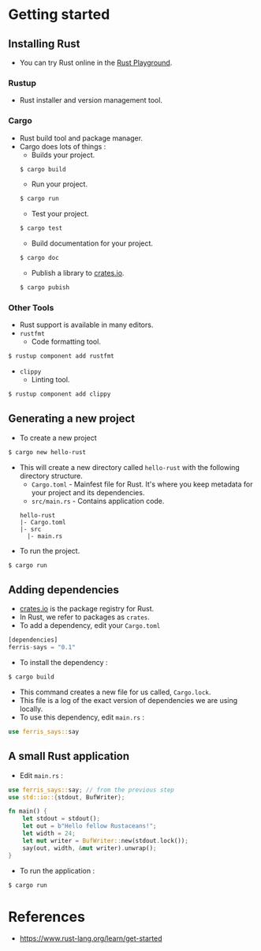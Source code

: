 # Getting started
## Installing Rust
* You can try Rust online in the [Rust Playground](https://play.rust-lang.org/).
### Rustup
* Rust installer and version management tool.
### Cargo
* Rust build tool and package manager.
* Cargo does lots of things :
	* Builds your project.
	```bash
	$ cargo build
	```
	* Run your project.
	```bash
	$ cargo run
	```
	* Test your project.
	```bash
	$ cargo test
	```
	* Build documentation for your project.
	```bash
	$ cargo doc
	```
	* Publish a library to [crates.io](https://crates.io/).
	```bash
	$ cargo pubish
	```
### Other Tools
* Rust support is available in many editors.
* `rustfmt`
	* Code formatting tool.
```bash
$ rustup component add rustfmt
```
* `clippy`
	* Linting tool.
```bash
$ rustup component add clippy
```
## Generating a new project
* To create a new project
```bash
$ cargo new hello-rust
```
* This will create a new directory called `hello-rust` with the following directory structure.
	* `Cargo.toml` - Mainfest file for Rust. It's where you keep metadata for your project and its dependencies.
	* `src/main.rs` - Contains application code.
	```
	hello-rust
	|- Cargo.toml
	|- src
	  |- main.rs
	```
* To run the project.
```bash
$ cargo run
```
## Adding dependencies
* [crates.io](https://crates.io/) is the package registry for Rust.
* In Rust, we refer to packages as `crates`.
* To add a dependency, edit your `Cargo.toml`
```rust
[dependencies]
ferris-says = "0.1"
```
* To install the dependency :
```bash
$ cargo build
```
* This command creates a new file for us called, `Cargo.lock`.
* This file is a log of the exact version of dependencies we are using locally.
* To use this dependency, edit `main.rs` :
```rust
use ferris_says::say
```
## A small Rust application
* Edit `main.rs` :
```rust
use ferris_says::say; // from the previous step
use std::io::{stdout, BufWriter};

fn main() {
	let stdout = stdout();
	let out = b"Hello fellow Rustaceans!";
	let width = 24;
	let mut writer = BufWriter::new(stdout.lock());
	say(out, width, &mut writer).unwrap();
}
```
* To run the application :
```bash
$ cargo run
```
# References
* https://www.rust-lang.org/learn/get-started
